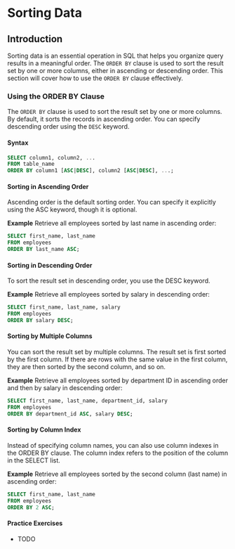 # Sorting Data

## Introduction
Sorting data is an essential operation in SQL that helps you organize query results in a meaningful order. The `ORDER BY` clause is used to sort the result set by one or more columns, either in ascending or descending order. This section will cover how to use the `ORDER BY` clause effectively.

### Using the ORDER BY Clause
The `ORDER BY` clause is used to sort the result set by one or more columns. By default, it sorts the records in ascending order. You can specify descending order using the `DESC` keyword.

#### Syntax
```sql
SELECT column1, column2, ...
FROM table_name
ORDER BY column1 [ASC|DESC], column2 [ASC|DESC], ...;
```

#### Sorting in Ascending Order
Ascending order is the default sorting order. You can specify it explicitly using the ASC keyword, though it is optional.

**Example**
Retrieve all employees sorted by last name in ascending order:

```sql
SELECT first_name, last_name
FROM employees
ORDER BY last_name ASC;
```

#### Sorting in Descending Order
To sort the result set in descending order, you use the DESC keyword.

**Example**
Retrieve all employees sorted by salary in descending order:

```sql
SELECT first_name, last_name, salary
FROM employees
ORDER BY salary DESC;
```

#### Sorting by Multiple Columns
You can sort the result set by multiple columns. The result set is first sorted by the first column. If there are rows with the same value in the first column, they are then sorted by the second column, and so on.

**Example**
Retrieve all employees sorted by department ID in ascending order and then by salary in descending order:

```sql
SELECT first_name, last_name, department_id, salary
FROM employees
ORDER BY department_id ASC, salary DESC;
```

#### Sorting by Column Index
Instead of specifying column names, you can also use column indexes in the ORDER BY clause. The column index refers to the position of the column in the SELECT list.

**Example**
Retrieve all employees sorted by the second column (last name) in ascending order:

```sql
SELECT first_name, last_name
FROM employees
ORDER BY 2 ASC;
```

#### Practice Exercises
* TODO

